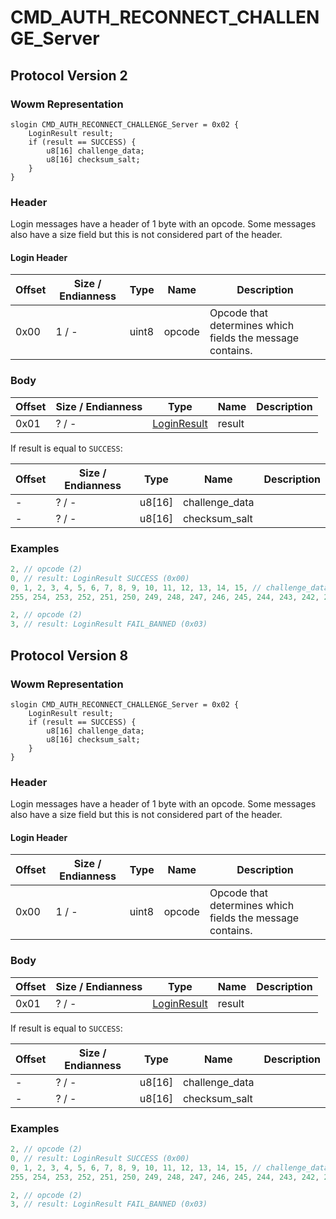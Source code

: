 # CMD_AUTH_RECONNECT_CHALLENGE_Server
## Protocol Version 2

### Wowm Representation
```rust,ignore
slogin CMD_AUTH_RECONNECT_CHALLENGE_Server = 0x02 {
    LoginResult result;
    if (result == SUCCESS) {
        u8[16] challenge_data;
        u8[16] checksum_salt;
    }
}
```
### Header
Login messages have a header of 1 byte with an opcode. Some messages also have a size field but this is not considered part of the header.

#### Login Header
| Offset | Size / Endianness | Type   | Name   | Description |
| ------ | ----------------- | ------ | ------ | ----------- |
| 0x00   | 1 / -             | uint8  | opcode | Opcode that determines which fields the message contains.|
### Body
| Offset | Size / Endianness | Type | Name | Description |
| ------ | ----------------- | ---- | ---- | ----------- |
| 0x01 | ? / - | [LoginResult](loginresult.md) | result |  |

If result is equal to `SUCCESS`:

| Offset | Size / Endianness | Type | Name | Description |
| ------ | ----------------- | ---- | ---- | ----------- |
| - | ? / - | u8[16] | challenge_data |  |
| - | ? / - | u8[16] | checksum_salt |  |
### Examples
```c
2, // opcode (2)
0, // result: LoginResult SUCCESS (0x00)
0, 1, 2, 3, 4, 5, 6, 7, 8, 9, 10, 11, 12, 13, 14, 15, // challenge_data: u8[16]
255, 254, 253, 252, 251, 250, 249, 248, 247, 246, 245, 244, 243, 242, 241, 240, // checksum_salt: u8[16]
```
```c
2, // opcode (2)
3, // result: LoginResult FAIL_BANNED (0x03)
```
## Protocol Version 8

### Wowm Representation
```rust,ignore
slogin CMD_AUTH_RECONNECT_CHALLENGE_Server = 0x02 {
    LoginResult result;
    if (result == SUCCESS) {
        u8[16] challenge_data;
        u8[16] checksum_salt;
    }
}
```
### Header
Login messages have a header of 1 byte with an opcode. Some messages also have a size field but this is not considered part of the header.

#### Login Header
| Offset | Size / Endianness | Type   | Name   | Description |
| ------ | ----------------- | ------ | ------ | ----------- |
| 0x00   | 1 / -             | uint8  | opcode | Opcode that determines which fields the message contains.|
### Body
| Offset | Size / Endianness | Type | Name | Description |
| ------ | ----------------- | ---- | ---- | ----------- |
| 0x01 | ? / - | [LoginResult](loginresult.md) | result |  |

If result is equal to `SUCCESS`:

| Offset | Size / Endianness | Type | Name | Description |
| ------ | ----------------- | ---- | ---- | ----------- |
| - | ? / - | u8[16] | challenge_data |  |
| - | ? / - | u8[16] | checksum_salt |  |
### Examples
```c
2, // opcode (2)
0, // result: LoginResult SUCCESS (0x00)
0, 1, 2, 3, 4, 5, 6, 7, 8, 9, 10, 11, 12, 13, 14, 15, // challenge_data: u8[16]
255, 254, 253, 252, 251, 250, 249, 248, 247, 246, 245, 244, 243, 242, 241, 240, // checksum_salt: u8[16]
```
```c
2, // opcode (2)
3, // result: LoginResult FAIL_BANNED (0x03)
```
